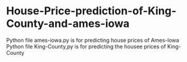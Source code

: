 # House-Price-prediction-of-King-County-and-ames-iowa

Python file ames-iowa.py is for predicting house prices of Ames-Iowa 
Python file King-County,py is for predicting the housee prices of King-County
